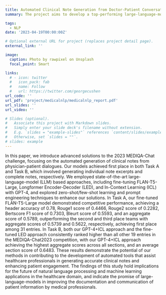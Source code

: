 ```yaml
---
title: Automated Clinical Note Generation from Doctor-Patient Conversations using Large Language Models
summary: The project aims to develop a top-performing large-language-model (LLM) solution for automating clinical note generation from physician-patient dialogues, thereby demonstrating the potential of LLMs in improving healthcare documentation and communication.

tags:
  - NLP
date: '2023-04-19T00:00:00Z'

# Optional external URL for project (replaces project detail page).
external_link: ''

image:
  caption: Photo by rawpixel on Unsplash
  focal_point: Smart

links:
  # - icon: twitter
  #   icon_pack: fab
  #   name: Follow
  #   url: https://twitter.com/georgecushen
url_code: ''
url_pdf: 'project/medicalnlp/medicalnlp_report.pdf'
url_slides: ''
url_video: ''

# Slides (optional).
#   Associate this project with Markdown slides.
#   Simply enter your slide deck's filename without extension.
#   E.g. `slides = "example-slides"` references `content/slides/example-slides.md`.
#   Otherwise, set `slides = ""`.
# slides: example
---
```


In this paper, we introduce advanced solutions to the 2023 MEDIQA-Chat challenge, focusing on the automated generation of clinical notes from physician-patient dialogues. Our models achieved first place in both Task A and Task B, which involved generating individual note excerpts and complete notes, respectively. We employed state-of-the-art large-language-model (LLM) based approaches, including fine-tuning FLAN-T5-Large, Longformer Encoder-Decoder (LED), and In-Context Learning (ICL) with GPT-4, and explored zero-shot/few-shot learning and prompt engineering techniques to enhance our solutions. In Task A, our fine-tuned FLAN-T5-Large model demonstrated competitive performance, achieving a header accuracy of 0.78, Rouge1 score of 0.4466, Rouge2 score of 0.2282, Bertscore F1 score of 0.7303, Bleurt score of 0.5593, and an aggregate score of 0.5789, outperforming the second and third place teams with aggregate scores of 0.5739 and 0.5622, respectively, achieving first place among 31 entries. In Task B, both our GPT-4+ICL approach and the fine-tuned LED approach consistently ranked higher than all other 19 entries in the MEDIQA-Chat2023 competition, with our GPT-4+ICL approach achieving the highest aggregate scores across all sections, and an average section score of 0.6483. These results demonstrate the potential of our methods in contributing to the development of automated tools that assist healthcare professionals in generating accurate clinical notes and enhancing patient engagement. The findings of this study hold implications for the future of natural language processing and machine learning applications in the healthcare domain, and indicate the promise of large-language-models in improving the documentation and communication of patient information by medical professionals.
